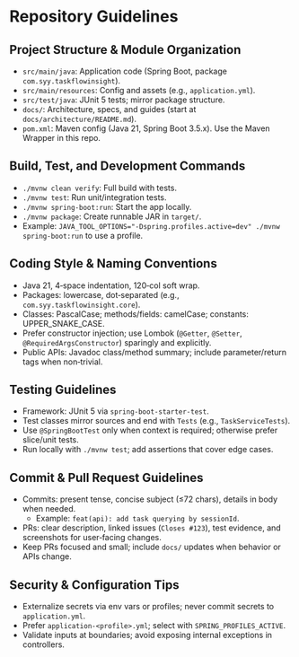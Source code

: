 # Repository Guidelines

## Project Structure & Module Organization
- `src/main/java`: Application code (Spring Boot, package `com.syy.taskflowinsight`).
- `src/main/resources`: Config and assets (e.g., `application.yml`).
- `src/test/java`: JUnit 5 tests; mirror package structure.
- `docs/`: Architecture, specs, and guides (start at `docs/architecture/README.md`).
- `pom.xml`: Maven config (Java 21, Spring Boot 3.5.x). Use the Maven Wrapper in this repo.

## Build, Test, and Development Commands
- `./mvnw clean verify`: Full build with tests.
- `./mvnw test`: Run unit/integration tests.
- `./mvnw spring-boot:run`: Start the app locally.
- `./mvnw package`: Create runnable JAR in `target/`.
- Example: `JAVA_TOOL_OPTIONS="-Dspring.profiles.active=dev" ./mvnw spring-boot:run` to use a profile.

## Coding Style & Naming Conventions
- Java 21, 4‑space indentation, 120‑col soft wrap.
- Packages: lowercase, dot‑separated (e.g., `com.syy.taskflowinsight.core`).
- Classes: PascalCase; methods/fields: camelCase; constants: UPPER_SNAKE_CASE.
- Prefer constructor injection; use Lombok (`@Getter`, `@Setter`, `@RequiredArgsConstructor`) sparingly and explicitly.
- Public APIs: Javadoc class/method summary; include parameter/return tags when non‑trivial.

## Testing Guidelines
- Framework: JUnit 5 via `spring-boot-starter-test`.
- Test classes mirror sources and end with `Tests` (e.g., `TaskServiceTests`).
- Use `@SpringBootTest` only when context is required; otherwise prefer slice/unit tests.
- Run locally with `./mvnw test`; add assertions that cover edge cases.

## Commit & Pull Request Guidelines
- Commits: present tense, concise subject (≤72 chars), details in body when needed.
  - Example: `feat(api): add task querying by sessionId`.
- PRs: clear description, linked issues (`Closes #123`), test evidence, and screenshots for user‑facing changes.
- Keep PRs focused and small; include `docs/` updates when behavior or APIs change.

## Security & Configuration Tips
- Externalize secrets via env vars or profiles; never commit secrets to `application.yml`.
- Prefer `application-<profile>.yml`; select with `SPRING_PROFILES_ACTIVE`.
- Validate inputs at boundaries; avoid exposing internal exceptions in controllers.
